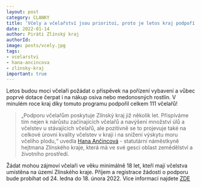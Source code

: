 ```yaml
---
layout: post
category: CLANKY
title: 'Včely a včelařství jsou prioritoi, proto je letos kraj podpoří milionem korun'
date: 2022-01-14
author: Piráti Zlínský kraj
authorId: 
image: posts/vcely.jpg
tags: 
- vcelarstvi
- hana-ancincova
- zlinsky-kraj
important: true
---
```


Letos budou moci včelaři požádat o příspěvek na pořízení vybavení a vůbec poprvé dotace čerpat i na nákup osiva nebo medonosných rostlin. V minulém roce kraj díky tomuto programu podpořil celkem 111 včelařů!

>„Podporu včelařům poskytuje Zlínský kraj již několik let. Přispíváme tím nejen k nárůstu začínajících včelařů a navýšení množství úlů a včelstev u stávajících včelařů, ale pozitivně se to projevuje také na celkové úrovni kvality včelstev v kraji i na snížení výskytu moru včelího plodu,“ uvedla [Hana Ančincová](https://zlinsky.pirati.cz/lide/hana-ancincova/) - statutární náměstkyně hejtmana Zlínského kraje, která má ve své gesci oblast zemědělství a životního prostředí.

Žádat mohou zájmoví včelaři ve věku minimálně 18 let, kteří mají včelstva umístěna na území Zlínského kraje. Příjem a registrace žádostí o podporu bude probíhat od 24. ledna do 18. února 2022. Více informací najdete [ZDE](https://bit.ly/ZLK_podporuje_vcelarstvi)

